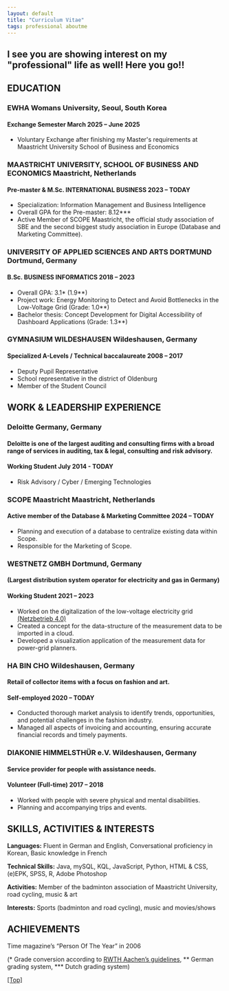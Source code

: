 ```yaml
---
layout: default
title: "Curriculum Vitae"
tags: professional aboutme
---
```



## I see you are showing interest on my "professional" life as well! Here you go!!

## <a name="Inline"></a>EDUCATION
### **EWHA Womans University, Seoul, South Korea**
#### Exchange Semester March 2025 – June 2025
- Voluntary Exchange after finishing my Master's requirements at Maastricht University School of Business and Economics

### **MAASTRICHT UNIVERSITY, SCHOOL OF BUSINESS AND ECONOMICS Maastricht, Netherlands**
#### Pre-master & M.Sc. INTERNATIONAL BUSINESS 2023 – TODAY
- Specialization: Information Management and Business Intelligence
- Overall GPA for the Pre-master: 8.12***
- Active Member of SCOPE Maastricht, the official study association of SBE and the second biggest study association in Europe (Database and Marketing Committee).

### **UNIVERSITY OF APPLIED SCIENCES AND ARTS DORTMUND Dortmund, Germany**
#### B.Sc. BUSINESS INFORMATICS 2018 – 2023
- Overall GPA: 3.1* (1.9**)
- Project work: Energy Monitoring to Detect and Avoid Bottlenecks in the Low-Voltage Grid (Grade: 1.0**)
- Bachelor thesis: Concept Development for Digital Accessibility of Dashboard Applications (Grade: 1.3**)

### **GYMNASIUM WILDESHAUSEN Wildeshausen, Germany**
#### Specialized A-Levels / Technical baccalaureate 2008 – 2017
- Deputy Pupil Representative
- School representative in the district of Oldenburg
- Member of the Student Council

## <a name="Inline"></a>WORK & LEADERSHIP EXPERIENCE
### **Deloitte Germany, Germany**
#### Deloitte is one of the largest auditing and consulting firms with a broad range of services in auditing, tax & legal, consulting and risk advisory.
#### Working Student July 2014 - TODAY
- Risk Advisory / Cyber / Emerging Technologies

### **SCOPE Maastricht Maastricht, Netherlands**
#### Active member of the Database & Marketing Committee 2024 – TODAY
- Planning and execution of a database to centralize existing data within Scope.
- Responsible for the Marketing of Scope.

### **WESTNETZ GMBH Dortmund, Germany**
#### (Largest distribution system operator for electricity and gas in Germany)
#### Working Student 2021 – 2023
- Worked on the digitalization of the low-voltage electricity grid <a href="https://www.westnetz.de/content/dam/revu-global/westnetz/documents/ueber-westnetz/unser-unternehmen/westnetz-wir-bewegen-energie-2023.pdf">(Netzbetrieb 4.0)</a>
- Created a concept for the data-structure of the measurement data to be imported in a cloud.
- Developed a visualization application of the measurement data for power-grid planners.

### **HA BIN CHO Wildeshausen, Germany**
#### Retail of collector items with a focus on fashion and art.
#### Self-employed 2020 – TODAY
- Conducted thorough market analysis to identify trends, opportunities, and potential challenges in the fashion industry.
- Managed all aspects of invoicing and accounting, ensuring accurate financial records and timely payments.

### **DIAKONIE HIMMELSTHÜR e.V. Wildeshausen, Germany**
#### Service provider for people with assistance needs.
#### Volunteer (Full-time) 2017 – 2018
- Worked with people with severe physical and mental disabilities.
- Planning and accompanying trips and events.

## <a name="Inline"></a>SKILLS, ACTIVITIES & INTERESTS
**Languages:** Fluent in German and English, Conversational proficiency in Korean, Basic knowledge in French

**Technical Skills:** Java, mySQL, KQL, JavaScript, Python, HTML & CSS, (e)EPK, SPSS, R, Adobe Photoshop

**Activities:** Member of the badminton association of Maastricht University, road cycling, music & art

**Interests:** Sports (badminton and road cycling), music and movies/shows

## <a name="Inline"></a>ACHIEVEMENTS
Time magazine’s “Person Of The Year” in 2006

(* Grade conversion according to <a href="https://www.rwth-aachen.de/global/show_document.asp?id=aaaaaaaaaamlewj">RWTH Aachen’s guidelines</a>, ** German grading system, *** Dutch grading system)

[[Top]](#top)
